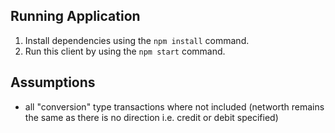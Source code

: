 ## Running Application
1. Install dependencies using the `npm install` command.
2. Run this client by using the `npm start` command.

## Assumptions
- all "conversion" type transactions where not included (networth remains the same as there is no direction i.e. credit or debit specified) 
